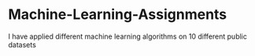 # Machine-Learning-Assignments
 I have applied different machine learning algorithms on 10 different public datasets
